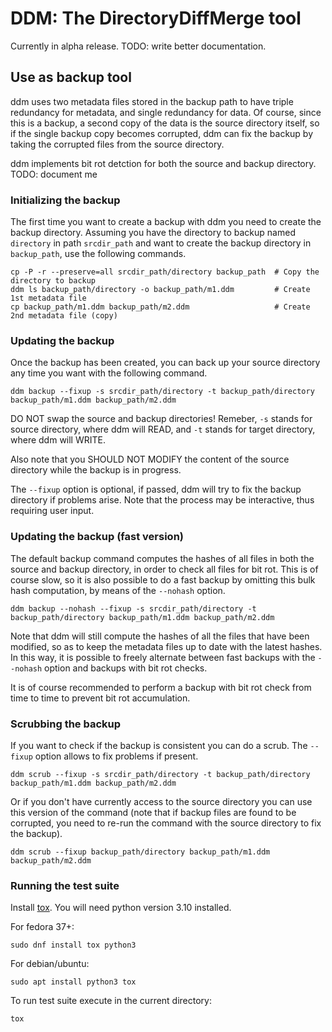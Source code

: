 # DDM: The DirectoryDiffMerge tool

Currently in alpha release. TODO: write better documentation.

## Use as backup tool

ddm uses two metadata files stored in the backup path to have triple redundancy
for metadata, and single redundancy for data. Of course, since this is a backup,
a second copy of the data is the source directory itself, so if the single backup
copy becomes corrupted, ddm can fix the backup by taking the corrupted files from
the source directory.

ddm implements bit rot detction for both the source and backup directory. TODO: document me

### Initializing the backup

The first time you want to create a backup with ddm you need to create the backup directory. Assuming you have the directory to backup named `directory` in path `srcdir_path` and want to create the backup directory in `backup_path`, use the following commands.

```
cp -P -r --preserve=all srcdir_path/directory backup_path  # Copy the directory to backup
ddm ls backup_path/directory -o backup_path/m1.ddm         # Create 1st metadata file
cp backup_path/m1.ddm backup_path/m2.ddm                   # Create 2nd metadata file (copy)
```

### Updating the backup

Once the backup has been created, you can back up your source directory any time you want with the following command.

```
ddm backup --fixup -s srcdir_path/directory -t backup_path/directory backup_path/m1.ddm backup_path/m2.ddm
```

DO NOT swap the source and backup directories! Remeber, `-s` stands for source directory, where ddm will READ, and `-t` stands for target directory, where ddm will WRITE.

Also note that you SHOULD NOT MODIFY the content of the source directory while the backup is in progress.

The `--fixup` option is optional, if passed, ddm will try to fix the backup directory if problems arise. Note that the process may be interactive, thus requiring user input.

### Updating the backup (fast version)

The default backup command computes the hashes of all files in both the source and backup directory, in order to check all files for bit rot. This is of course slow, so it is also possible to do a fast backup by omitting this bulk hash computation, by means of the `--nohash` option.

```
ddm backup --nohash --fixup -s srcdir_path/directory -t backup_path/directory backup_path/m1.ddm backup_path/m2.ddm
```

Note that ddm will still compute the hashes of all the files that have been modified, so as to keep the metadata files up to date with the latest hashes. In this way, it is possible to freely alternate between fast backups with the `--nohash` option and backups with bit rot checks.

It is of course recommended to perform a backup with bit rot check from time to time to prevent bit rot accumulation.


### Scrubbing the backup

If you want to check if the backup is consistent you can do a scrub. The `--fixup` option allows to fix problems if present.

```
ddm scrub --fixup -s srcdir_path/directory -t backup_path/directory backup_path/m1.ddm backup_path/m2.ddm
```

Or if you don't have currently access to the source directory you can use this version of the command (note that if backup files are found to be corrupted, you need to re-run the command with the source directory to fix the backup).

```
ddm scrub --fixup backup_path/directory backup_path/m1.ddm backup_path/m2.ddm
```

### Running the test suite
Install [tox](https://tox.wiki/en/latest/installation.html). You will need python version 3.10 installed.

For fedora 37+:
```
sudo dnf install tox python3
```

For debian/ubuntu:
```
sudo apt install python3 tox
```

To run test suite execute in the current directory:
```
tox
```